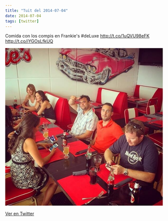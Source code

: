 ```yaml
---
title: "Tuit del 2014-07-04"
date: 2014-07-04
tags: [twitter]
---
```


Comida con los compis en Frankie's #deLuxe http://t.co/1uQVU98eFK http://t.co/iYGOsLfkUQ

![Imagen](/assets/images/485082455796645888-Brtb7F0IMAA_7EW.jpg)

[Ver en Twitter](https://twitter.com/i/web/status/485082455796645888)
